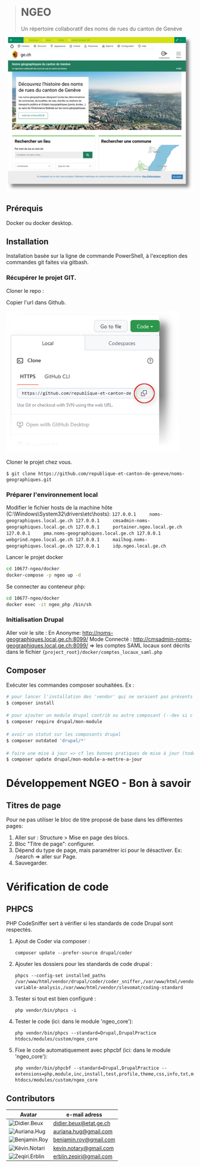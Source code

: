 ># NGEO
>Un répertoire collaboratif des noms de rues du canton de Genève

![Page d'accueil](images/Page_d_accueil.png)

## Prérequis
Docker ou docker desktop.

## Installation
Installation basée sur la ligne de commande PowerShell, à l'exception des commandes git faites via gitbash.

### Récupérer le projet GIT.
Cloner le repo :

Copier l'url dans Github.

![Github clone project](images/clone_project.png)

Cloner le projet chez vous.
```
$ git clone https://github.com/republique-et-canton-de-geneve/noms-geographiques.git
```
### Préparer l'environnement local
Modifier le fichier hosts de la machine hôte (C:\Windows\System32\drivers\etc\hosts):
``
127.0.0.1	  noms-geographiques.local.ge.ch
127.0.0.1     cmsadmin-noms-geographiques.local.ge.ch
127.0.0.1	  portainer.ngeo.local.ge.ch
127.0.0.1	  pma.noms-geographiques.local.ge.ch
127.0.0.1	  webgrind.ngeo.local.ge.ch
127.0.0.1	  mailhog.noms-geographiques.local.ge.ch
127.0.0.1	  idp.ngeo.local.ge.ch
``


Lancer le projet docker
```sh
cd 10677-ngeo/docker
docker-compose -p ngeo up -d
```

Se connecter au conteneur php:
```bash
cd 10677-ngeo/docker
docker exec -it ngeo_php /bin/sh
```
### Initialisation Drupal
Aller voir le site :
En Anonyme:
   http://noms-geographiques.local.ge.ch:8099/
Mode Connecté :
   http://cmsadmin-noms-geographiques.local.ge.ch:8099/
=> les comptes SAML locaux sont décrits dans le fichier `{project_root}/docker/comptes_locaux_saml.php`

## Composer
Exécuter les commandes composer souhaitées. Ex :
```bash
# pour lancer l'installation des 'vendor' qui ne seraient pas présents :
$ composer install

# pour ajouter un module drupal contrib ou autre composant (--dev si c'est un composant utile au développement, ex devel)
$ composer require drupal/mon-module

# avoir un statut sur les composants drupal
$ composer outdated 'drupal/*'

# faire une mise à jour => cf les bonnes pratiques de mise à jour (todo wiki ?)
$ composer update drupal/mon-module-a-mettre-a-jour
```

# Développement NGEO - Bon à savoir

## Titres de page
Pour ne pas utiliser le bloc de titre proposé de base dans les différentes pages:
1. Aller sur : Structure > Mise en page des blocs.
2. Bloc "Titre de page": configurer.
3. Dépend du type de page, mais paramétrer ici pour le désactiver. Ex: /search => aller sur Page.
4. Sauvegarder.


# Vérification de code

## PHPCS
PHP CodeSniffer sert à vérifier si les standards de code Drupal sont respectés.

1. Ajout de Coder via composer :
    ```
    composer update --prefer-source drupal/coder
    ```
2. Ajouter les dossiers pour les standards de code drupal :
    ```
    phpcs --config-set installed_paths /var/www/html/vendor/drupal/coder/coder_sniffer,/var/www/html/vendor/sirbrillig/phpcs-variable-analysis,/var/www/html/vendor/slevomat/coding-standard
    ```
3. Tester si tout est bien configuré :
    ```
    php vendor/bin/phpcs -i
    ```
4. Tester le code (ici: dans le module 'ngeo_core'):
    ```
    php vendor/bin/phpcs --standard=Drupal,DrupalPractice htdocs/modules/custom/ngeo_core
    ```
5. Fixe le code automatiquement avec phpcbf (ici: dans le module 'ngeo_core'):
   ```
   php vendor/bin/phpcbf --standard=Drupal,DrupalPractice --extensions=php,module,inc,install,test,profile,theme,css,info,txt,md htdocs/modules/custom/ngeo_core

## Contributors
| Avatar                                           | e-mail adress           |
|--------------------------------------------------|-------------------------|
| ![Didier.Beux](images/beux.didier.32x32.png)     | didier.beux@etat.ge.ch  |
| ![Auriana.Hug](images/hug.auriana.32x32.png)     | auriana.hug@gmail.com   |
| ![Benjamin.Roy](images/roy.benjamin.32x32.png)   | benjamin.roy@gmail.com  |
| ![Kévin.Notari](images/notari.kevin.32x32.png)   | kevin.notary@gmail.com  |
| ![Zeqiri.Erblin](images/zeqiri.erblin.32x32.png) | erblin.zeqiri@gmail.com |
